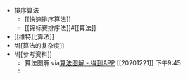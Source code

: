 - 排序算法
    - [[快速排序算法]]
    - [[锦标赛排序法]]#[[算法]]
- [[维特比算法]]
- #[[算法的复杂度]]
- #[[参考资料]]
    - 算法图解
via[算法图解 - 得到APP](https://www.dedao.cn/reader?id=bODoM61kAj9Rql84gzG5nVNZopXKY3D8eq3JLrBmEDv2QPMOyx7a6e1dbPQj2Zdm)
[[20201221]] 下午9:45
    - 
